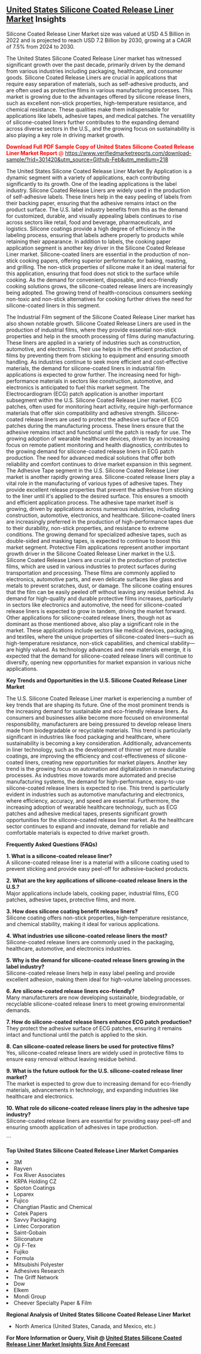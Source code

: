 <h2><a href="https://www.verifiedmarketreports.com/download-sample/?rid=301420&amp;utm_source=Github-Feb&amp;utm_medium=218" target="_blank">United States Silicone Coated Release Liner Market</a> Insights</h2><p>Silicone Coated Release Liner Market size was valued at USD 4.5 Billion in 2022 and is projected to reach USD 7.2 Billion by 2030, growing at a CAGR of 7.5% from 2024 to 2030.</p><p> <p>The United States Silicone Coated Release Liner market has witnessed significant growth over the past decade, primarily driven by the demand from various industries including packaging, healthcare, and consumer goods. Silicone Coated Release Liners are crucial in applications that require easy separation of materials, such as self-adhesive products, and are often used as protective films in various manufacturing processes. This market is growing due to the advantages offered by silicone release liners, such as excellent non-stick properties, high-temperature resistance, and chemical resistance. These qualities make them indispensable for applications like labels, adhesive tapes, and medical patches. The versatility of silicone-coated liners further contributes to the expanding demand across diverse sectors in the U.S., and the growing focus on sustainability is also playing a key role in driving market growth. <p><span class=""><span style="color: #ff0000;"><strong>Download Full PDF Sample Copy of United States Silicone Coated Release Liner Market Report</strong> @ </span><a href="https://www.verifiedmarketreports.com/download-sample/?rid=301420&amp;utm_source=Github-Feb&amp;utm_medium=218" target="_blank">https://www.verifiedmarketreports.com/download-sample/?rid=301420&amp;utm_source=Github-Feb&amp;utm_medium=218</a></span></p></p> <p>The United States Silicone Coated Release Liner Market By Application is a dynamic segment with a variety of applications, each contributing significantly to its growth. One of the leading applications is the label industry. Silicone Coated Release Liners are widely used in the production of self-adhesive labels. These liners help in the easy peeling of labels from their backing paper, ensuring that the adhesive remains intact on the product surface. The U.S. label industry benefits from this as the demand for customized, durable, and visually appealing labels continues to rise across sectors like retail, food and beverage, pharmaceuticals, and logistics. Silicone coatings provide a high degree of efficiency in the labeling process, ensuring that labels adhere properly to products while retaining their appearance. In addition to labels, the cooking paper application segment is another key driver in the Silicone Coated Release Liner market. Silicone-coated liners are essential in the production of non-stick cooking papers, offering superior performance for baking, roasting, and grilling. The non-stick properties of silicone make it an ideal material for this application, ensuring that food does not stick to the surface while cooking. As the demand for convenient, disposable, and eco-friendly cooking solutions grows, the silicone-coated release liners are increasingly being adopted. The growing trend of health-conscious consumers seeking non-toxic and non-stick alternatives for cooking further drives the need for silicone-coated liners in this segment.</p> <p>The Industrial Film segment of the Silicone Coated Release Liner market has also shown notable growth. Silicone Coated Release Liners are used in the production of industrial films, where they provide essential non-stick properties and help in the smooth processing of films during manufacturing. These liners are applied in a variety of industries such as construction, automotive, and electronics. Their use helps in the efficient production of films by preventing them from sticking to equipment and ensuring smooth handling. As industries continue to seek more efficient and cost-effective materials, the demand for silicone-coated liners in industrial film applications is expected to grow further. The increasing need for high-performance materials in sectors like construction, automotive, and electronics is anticipated to fuel this market segment. The Electrocardiogram (ECG) patch application is another important subsegment within the U.S. Silicone Coated Release Liner market. ECG patches, often used for monitoring heart activity, require high-performance materials that offer skin compatibility and adhesive strength. Silicone-coated release liners are used to protect the adhesive surface of ECG patches during the manufacturing process. These liners ensure that the adhesive remains intact and functional until the patch is ready for use. The growing adoption of wearable healthcare devices, driven by an increasing focus on remote patient monitoring and health diagnostics, contributes to the growing demand for silicone-coated release liners in ECG patch production. The need for advanced medical solutions that offer both reliability and comfort continues to drive market expansion in this segment. The Adhesive Tape segment in the U.S. Silicone Coated Release Liner market is another rapidly growing area. Silicone-coated release liners play a vital role in the manufacturing of various types of adhesive tapes. They provide excellent release properties that prevent the adhesive from sticking to the liner until it's applied to the desired surface. This ensures a smooth and efficient application process. The adhesive tape market itself is growing, driven by applications across numerous industries, including construction, automotive, electronics, and healthcare. Silicone-coated liners are increasingly preferred in the production of high-performance tapes due to their durability, non-stick properties, and resistance to extreme conditions. The growing demand for specialized adhesive tapes, such as double-sided and masking tapes, is expected to continue to boost this market segment. Protective Film applications represent another important growth driver in the Silicone Coated Release Liner market in the U.S. Silicone Coated Release Liners are crucial in the production of protective films, which are used in various industries to protect surfaces during transportation and processing. These films are commonly applied to electronics, automotive parts, and even delicate surfaces like glass and metals to prevent scratches, dust, or damage. The silicone coating ensures that the film can be easily peeled off without leaving any residue behind. As demand for high-quality and durable protective films increases, particularly in sectors like electronics and automotive, the need for silicone-coated release liners is expected to grow in tandem, driving the market forward. Other applications for silicone-coated release liners, though not as dominant as those mentioned above, also play a significant role in the market. These applications include sectors like medical devices, packaging, and textiles, where the unique properties of silicone-coated liners—such as high-temperature resistance, non-stick capabilities, and chemical stability—are highly valued. As technology advances and new materials emerge, it is expected that the demand for silicone-coated release liners will continue to diversify, opening new opportunities for market expansion in various niche applications. <p><b>Key Trends and Opportunities in the U.S. Silicone Coated Release Liner Market</b></p> <p>The U.S. Silicone Coated Release Liner market is experiencing a number of key trends that are shaping its future. One of the most prominent trends is the increasing demand for sustainable and eco-friendly release liners. As consumers and businesses alike become more focused on environmental responsibility, manufacturers are being pressured to develop release liners made from biodegradable or recyclable materials. This trend is particularly significant in industries like food packaging and healthcare, where sustainability is becoming a key consideration. Additionally, advancements in liner technology, such as the development of thinner yet more durable coatings, are improving the efficiency and cost-effectiveness of silicone-coated liners, creating new opportunities for market players. Another key trend is the growing focus on automation and digitalization in manufacturing processes. As industries move towards more automated and precise manufacturing systems, the demand for high-performance, easy-to-use silicone-coated release liners is expected to rise. This trend is particularly evident in industries such as automotive manufacturing and electronics, where efficiency, accuracy, and speed are essential. Furthermore, the increasing adoption of wearable healthcare technology, such as ECG patches and adhesive medical tapes, presents significant growth opportunities for the silicone-coated release liner market. As the healthcare sector continues to expand and innovate, demand for reliable and comfortable materials is expected to drive market growth. <p><b>Frequently Asked Questions (FAQs)</b></p> <p><b>1. What is a silicone-coated release liner?</b><br> A silicone-coated release liner is a material with a silicone coating used to prevent sticking and provide easy peel-off for adhesive-backed products.</p> <p><b>2. What are the key applications of silicone-coated release liners in the U.S.?</b><br> Major applications include labels, cooking paper, industrial films, ECG patches, adhesive tapes, protective films, and more.</p> <p><b>3. How does silicone coating benefit release liners?</b><br> Silicone coating offers non-stick properties, high-temperature resistance, and chemical stability, making it ideal for various applications.</p> <p><b>4. What industries use silicone-coated release liners the most?</b><br> Silicone-coated release liners are commonly used in the packaging, healthcare, automotive, and electronics industries.</p> <p><b>5. Why is the demand for silicone-coated release liners growing in the label industry?</b><br> Silicone-coated release liners help in easy label peeling and provide excellent adhesion, making them ideal for high-volume labeling processes.</p> <p><b>6. Are silicone-coated release liners eco-friendly?</b><br> Many manufacturers are now developing sustainable, biodegradable, or recyclable silicone-coated release liners to meet growing environmental demands.</p> <p><b>7. How do silicone-coated release liners enhance ECG patch production?</b><br> They protect the adhesive surface of ECG patches, ensuring it remains intact and functional until the patch is applied to the skin.</p> <p><b>8. Can silicone-coated release liners be used for protective films?</b><br> Yes, silicone-coated release liners are widely used in protective films to ensure easy removal without leaving residue behind.</p> <p><b>9. What is the future outlook for the U.S. silicone-coated release liner market?</b><br> The market is expected to grow due to increasing demand for eco-friendly materials, advancements in technology, and expanding industries like healthcare and electronics.</p> <p><b>10. What role do silicone-coated release liners play in the adhesive tape industry?</b><br> Silicone-coated release liners are essential for providing easy peel-off and ensuring smooth application of adhesives in tape production.</p> ```</p><p><strong>Top United States Silicone Coated Release Liner Market Companies</strong></p><div data-test-id=""><p><li>3M</li><li> Rayven</li><li> Fox River Associates</li><li> KRPA Holding CZ</li><li> Spoton Coatings</li><li> Loparex</li><li> Fujico</li><li> Changtian Plastic and Chemical</li><li> Cotek Papers</li><li> Savvy Packaging</li><li> Lintec Corporation</li><li> Saint-Gobain</li><li> Siliconature</li><li> Oji F-Tex</li><li> Fujiko</li><li> Formula</li><li> Mitsubishi Polyester</li><li> Adhesives Research</li><li> The Griff Network</li><li> Dow</li><li> Elkem</li><li> Mondi Group</li><li> Cheever Specialty Paper & Film</li></p><div><strong>Regional Analysis of&nbsp;United States Silicone Coated Release Liner Market</strong></div><ul><li dir="ltr"><p dir="ltr">North America&nbsp;(United States, Canada, and Mexico, etc.)</p></li></ul><p><strong>For More Information or Query, Visit @&nbsp;</strong><strong><a href="https://www.verifiedmarketreports.com/product/silicone-coated-release-liner-market/?utm_source=Github-Feb&amp;utm_medium=218" target="_blank">United States Silicone Coated Release Liner Market Insights Size And Forecast</a></strong></p></div>
